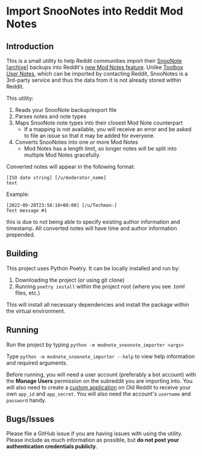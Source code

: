 # Import SnooNotes into Reddit Mod Notes
## Introduction
This is a small utility to help Reddit communities import their [SnooNote](https://snoonotes.com/) [[archive](https://web.archive.org/web/20220801175349/https://snoonotes.com/#!/)] backups into Reddit's [new Mod Notes feature](https://www.reddit.com/r/modnews/comments/t8vafc/announcing_mod_notes/). Unlike [Toolbox User Notes](https://www.reddit.com/r/toolbox/wiki/docs/usernotes/), which can be imported by contacting Reddit, SnooNotes is a 3rd-party service and thus the data from it is not already stored within Reddit.

This utility:
1. Reads your SnooNote backup/export file
2. Parses notes and note types
3. Maps SnooNote note types into their closest Mod Note counterpart
    * If a mapping is not available, you will receive an error and be asked to file an issue so that it may be added for everyone.
4. Converts SnooNotes into one or more Mod Notes
    * Mod Notes has a length limit, so longer notes will be split into multiple Mod Notes gracefully.


Converted notes will appear in the following format:
```
[ISO date string] [/u/moderator_name]
text
```

Example:
```
[2022-09-20T23:58:10+00:00] [/u/Techman-]
Test message #1
```
this is due to not being able to specify existing author information and timestamp. All converted notes will have time and author information prepended.

## Building
This project uses Python Poetry. It can be locally installed and run by:

1. Downloading the project (or using git clone)
2. Running `poetry install` within the project root (where you see .toml files, etc.)

This will install all necessary dependencies and install the package within the virtual environment.

## Running
Run the project by typing `python -m modnote_snoonote_importer <args>`

Type `python -m modnote_snoonote_importer --help` to view help information and required arguments.

Before running, you will need a user account (preferably a bot account) with the **Manage Users** permission on the subreddit you are importing into. You will also need to create a [custom application](https://old.reddit.com/prefs/apps/) on Old Reddit to receive your own `app_id` and `app_secret`. You will also need the account's `username` and `password` handy.

## Bugs/Issues
Please file a GitHub issue if you are having issues with using the utility. Please include as much information as possible, but **do not post your authentication credentials publicly**.
